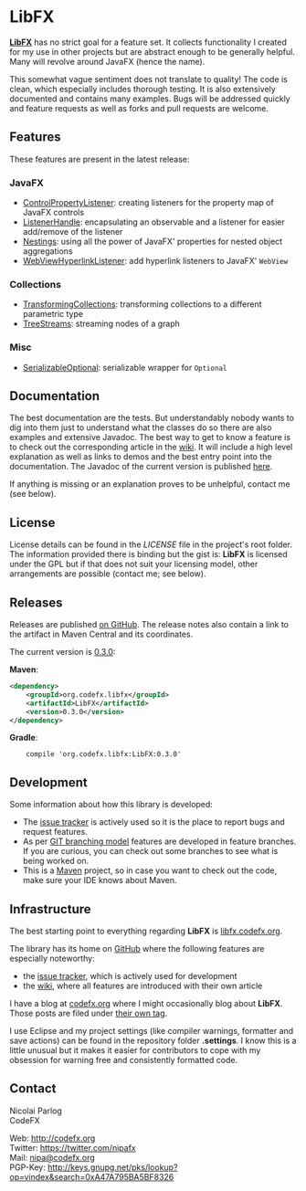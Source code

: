 # LibFX

**[LibFX](http://libfx.codefx.org)** has no strict goal for a feature set. It collects functionality I created for my use in other projects but are abstract enough to be generally helpful. Many will revolve around JavaFX (hence the name).

This somewhat vague sentiment does not translate to quality! The code is clean, which especially includes thorough testing. It is also extensively documented and contains many examples. Bugs will be addressed quickly and feature requests as well as forks and pull requests are welcome.

## Features

These features are present in the latest release:

### JavaFX

* [ControlPropertyListener](https://github.com/CodeFX-org/LibFX/wiki/ControlPropertyListener): creating listeners for the property map of JavaFX controls
* [ListenerHandle](https://github.com/CodeFX-org/LibFX/wiki/ListenerHandle): encapsulating an observable and a listener for easier add/remove of the listener
* [Nestings](https://github.com/CodeFX-org/LibFX/wiki/Nestings): using all the power of JavaFX' properties for nested object aggregations
* [WebViewHyperlinkListener](https://github.com/CodeFX-org/LibFX/wiki/WebViewHyperlinkListener): add hyperlink listeners to JavaFX' `WebView`

### Collections

* [TransformingCollections](https://github.com/CodeFX-org/LibFX/wiki/TransformingCollections): transforming collections to a different parametric type
* [TreeStreams](https://github.com/CodeFX-org/LibFX/wiki/TreeStreams): streaming nodes of a graph

### Misc

* [SerializableOptional](https://github.com/CodeFX-org/LibFX/wiki/SerializableOptional): serializable wrapper for `Optional`


## Documentation

The best documentation are the tests. But understandably nobody wants to dig into them just to understand what the classes do so there are also examples and extensive Javadoc. The best way to get to know a feature is to check out the corresponding article in the [wiki](https://github.com/CodeFX-org/LibFX/wiki). It will include a high level explanation as well as links to demos and the best entry point into the documentation. The Javadoc of the current version is published [here](http://libfx.codefx.org/javadoc).

If anything is missing or an explanation proves to be unhelpful, contact me (see below).

## License

License details can be found in the *LICENSE* file in the project's root folder. The information provided there is binding but the gist is: **LibFX** is licensed under the GPL but if that does not suit your licensing model, other arrangements are possible (contact me; see below).

## Releases

Releases are published [on GitHub](https://github.com/CodeFX-org/LibFX/releases). The release notes also contain a link to the artifact in Maven Central and its coordinates.

The current version is [0.3.0](http://search.maven.org/#artifactdetails|org.codefx.libfx|LibFX|0.3.0|jar):

**Maven**:

``` XML
<dependency>
    <groupId>org.codefx.libfx</groupId>
    <artifactId>LibFX</artifactId>
    <version>0.3.0</version>
</dependency>
``` 

**Gradle**:

```
	compile 'org.codefx.libfx:LibFX:0.3.0'
```

## Development

Some information about how this library is developed:

* The [issue tracker](https://github.com/CodeFX-org/LibFX/issues) is actively used so it is the place to report bugs and request features.
* As per [GIT branching model](http://nvie.com/posts/a-successful-git-branching-model/) features are developed in feature branches. If you are curious, you can check out some branches to see what is being worked on.
* This is a [Maven](http://maven.apache.org/) project, so in case you want to check out the code, make sure your IDE knows about Maven.

## Infrastructure

The best starting point to everything regarding **LibFX** is [libfx.codefx.org](http://libfx.codefx.org).

The library has its home on [GitHub](https://github.com/CodeFX-org/LibFX) where the following features are especially noteworthy:
* the [issue tracker](https://github.com/CodeFX-org/LibFX/issues), which is actively used for development
* the [wiki](https://github.com/CodeFX-org/LibFX/wiki), where all features are introduced with their own article

I have a blog at [codefx.org](http://blog.codefx.org) where I might occasionally blog about **LibFX**. Those posts are filed under [their own tag](http://blog.codefx.org/tag/libfx/).

I use Eclipse and my project settings (like compiler warnings, formatter and save actions) can be found in the repository folder **.settings**. I know this is a little unusual but it makes it easier for contributors to cope with my obsession for warning free and consistently formatted code.

## Contact

Nicolai Parlog <br>
CodeFX

Web: http://codefx.org <br>
Twitter: https://twitter.com/nipafx<br>
Mail: nipa@codefx.org <br>
PGP-Key: http://keys.gnupg.net/pks/lookup?op=vindex&search=0xA47A795BA5BF8326 <br>

